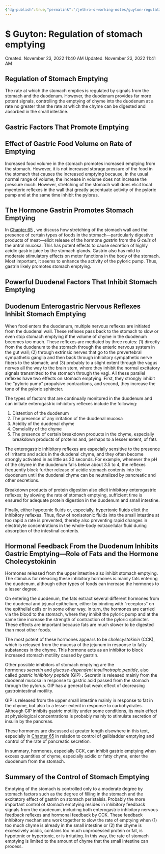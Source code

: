 ```yaml
---
{"dg-publish":true,"permalink":"/jethro-s-working-notes/guyton-regulation-of-stomach-emptying/","dgPassFrontmatter":true}
---
```



# $ Guyton: Regulation of stomach emptying

Created: November 23, 2022 11:40 AM
Updated: November 23, 2022 11:41 AM

## Regulation of Stomach Emptying

The rate at which the stomach empties is regulated by signals from the stomach and the duodenum. However, the duodenum provides far more potent signals, controlling the emptying of chyme into the duodenum at a rate no greater than the rate at which the chyme can be digested and absorbed in the small intestine.

## Gastric Factors That Promote Emptying

## Effect of Gastric Food Volume on Rate of Emptying

Increased food volume in the stomach promotes increased emptying from the stomach. However, it is not increased storage pressure of the food in the stomach that causes the increased emptying because, in the usual normal range of volume, the increase in volume does not increase the pressure much. However, stretching of the stomach wall does elicit local myenteric reflexes in the wall that greatly accentuate activity of the pyloric pump and at the same time inhibit the pylorus.

## The Hormone Gastrin Promotes Stomach Emptying

In [Chapter 65](https://www-clinicalkey-com.eproxy.lib.hku.hk/#!/content/3-s2.0-B9780323597128000655) , we discuss how stretching of the stomach wall and the presence of certain types of foods in the stomach—particularly digestive products of meat—elicit release of the hormone *gastrin* from the *G cells* of the antral mucosa. This has potent effects to cause secretion of highly acidic gastric juice by the stomach glands. Gastrin also has mild to moderate stimulatory effects on motor functions in the body of the stomach. Most important, it seems to enhance the activity of the pyloric pump. Thus, gastrin likely promotes stomach emptying.

## Powerful Duodenal Factors That Inhibit Stomach Emptying

## Duodenum Enterogastric Nervous Reflexes Inhibit Stomach Emptying

When food enters the duodenum, multiple nervous reflexes are initiated from the duodenal wall. These reflexes pass back to the stomach to slow or even stop stomach emptying if the volume of chyme in the duodenum becomes too much. These reflexes are mediated by three routes: (1) directly from the duodenum to the stomach through the enteric nervous system in the gut wall; (2) through extrinsic nerves that go to the prevertebral sympathetic ganglia and then back through inhibitory sympathetic nerve fibers to the stomach; and (3) probably to a slight extent through the vagus nerves all the way to the brain stem, where they inhibit the normal excitatory signals transmitted to the stomach through the vagi. All these parallel reflexes have two effects on stomach emptying. First, they strongly inhibit the “pyloric pump” propulsive contractions, and second, they increase the tone of the pyloric sphincter.

The types of factors that are continually monitored in the duodenum and can initiate enterogastric inhibitory reflexes include the following:

1. Distention of the duodenum
2. The presence of any irritation of the duodenal mucosa
3. Acidity of the duodenal chyme
4. Osmolality of the chyme
5. The presence of certain breakdown products in the chyme, especially breakdown products of proteins and, perhaps to a lesser extent, of fats

The enterogastric inhibitory reflexes are especially sensitive to the presence of irritants and acids in the duodenal chyme, and they often become strongly activated in as little as 30 seconds. For example, whenever the pH of the chyme in the duodenum falls below about 3.5 to 4, the reflexes frequently block further release of acidic stomach contents into the duodenum until the duodenal chyme can be neutralized by pancreatic and other secretions.

Breakdown products of protein digestion also elicit inhibitory enterogastric reflexes; by slowing the rate of stomach emptying, sufficient time is ensured for adequate protein digestion in the duodenum and small intestine.

Finally, either hypotonic fluids or, especially, hypertonic fluids elicit the inhibitory reflexes. Thus, flow of nonisotonic fluids into the small intestine at too rapid a rate is prevented, thereby also preventing rapid changes in electrolyte concentrations in the whole-body extracellular fluid during absorption of the intestinal contents.

## Hormonal Feedback From the Duodenum Inhibits Gastric Emptying—Role of Fats and the Hormone Cholecystokinin

Hormones released from the upper intestine also inhibit stomach emptying. The stimulus for releasing these inhibitory hormones is mainly fats entering the duodenum, although other types of foods can increase the hormones to a lesser degree.

On entering the duodenum, the fats extract several different hormones from the duodenal and jejunal epithelium, either by binding with “receptors” on the epithelial cells or in some other way. In turn, the hormones are carried via the blood to the stomach, where they inhibit the pyloric pump and at the same time increase the strength of contraction of the pyloric sphincter. These effects are important because fats are much slower to be digested than most other foods.

The most potent of these hormones appears to be *cholecystokinin* (CCK), which is released from the mucosa of the jejunum in response to fatty substances in the chyme. This hormone acts as an inhibitor to block increased stomach motility caused by gastrin.

Other possible inhibitors of stomach emptying are the hormones *secretin* and *glucose-dependent insulinotropic peptide,* also called *gastric inhibitory peptide* (GIP) **.** Secretin is released mainly from the duodenal mucosa in response to gastric acid passed from the stomach through the pylorus. GIP has a general but weak effect of decreasing gastrointestinal motility.

GIP is released from the upper small intestine mainly in response to fat in the chyme, but also to a lesser extent in response to carbohydrates. Although GIP inhibits gastric motility under some conditions, its main effect at physiological concentrations is probably mainly to stimulate secretion of insulin by the pancreas.

These hormones are discussed at greater length elsewhere in this text, especially in [Chapter 65](https://www-clinicalkey-com.eproxy.lib.hku.hk/#!/content/3-s2.0-B9780323597128000655) in relation to control of gallbladder emptying and control of the rate of pancreatic secretion.

In summary, hormones, especially CCK, can inhibit gastric emptying when excess quantities of chyme, especially acidic or fatty chyme, enter the duodenum from the stomach.

## Summary of the Control of Stomach Emptying

Emptying of the stomach is controlled only to a moderate degree by stomach factors such as the degree of filling in the stomach and the excitatory effect of gastrin on stomach peristalsis. Probably the more important control of stomach emptying resides in inhibitory feedback signals from the duodenum, including both enterogastric inhibitory nervous feedback reflexes and hormonal feedback by CCK. These feedback inhibitory mechanisms work together to slow the rate of emptying when (1) too much chyme is already in the small intestine or (2) the chyme is excessively acidic, contains too much unprocessed protein or fat, is hypotonic or hypertonic, or is irritating. In this way, the rate of stomach emptying is limited to the amount of chyme that the small intestine can process.